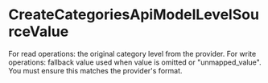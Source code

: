 # CreateCategoriesApiModelLevelSourceValue

For read operations: the original category level from the provider. For write operations: fallback value used when value is omitted or "unmapped_value". You must ensure this matches the provider's format.

